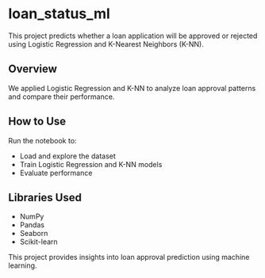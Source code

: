 # loan_status_ml

This project predicts whether a loan application will be approved or rejected using Logistic Regression and K-Nearest Neighbors (K-NN).  

## Overview  
We applied Logistic Regression and K-NN to analyze loan approval patterns and compare their performance.  

## How to Use  
Run the notebook to:  
- Load and explore the dataset  
- Train Logistic Regression and K-NN models  
- Evaluate performance  

## Libraries Used  
- NumPy  
- Pandas  
- Seaborn  
- Scikit-learn  

This project provides insights into loan approval prediction using machine learning.
